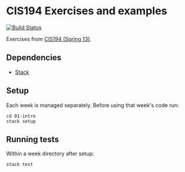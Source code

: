# CIS194 Exercises and examples

[![Build Status](https://travis-ci.org/danielholmes/cis194-spring-13.svg?branch=master)](https://travis-ci.org/danielholmes/cis194-spring-13)

Exercises from [CIS194 (Spring 13)](http://www.seas.upenn.edu/~cis194/spring13/).


## Dependencies

 - [Stack](https://www.haskellstack.org/)


## Setup

Each week is managed separately. Before using that week's code run:

```
cd 01-intro
stack setup
```


## Running tests

Within a week directory after setup:

```
stack test
```
